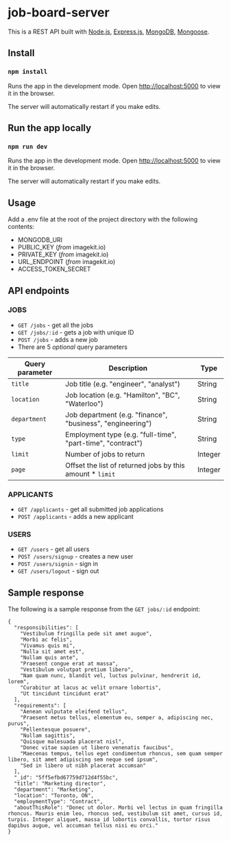 # job-board-server 
This is a REST API built with [Node.js](https://nodejs.org/), [Express.js](https://expressjs.com/), [MongoDB](https://www.mongodb.com/), [Mongoose](https://mongoosejs.com/).


## Install
### `npm install`
Runs the app in the development mode.
Open [http://localhost:5000](http://localhost:5000) to view it in the browser.

The server will automatically restart if you make edits.

## Run the app locally
### `npm run dev`
Runs the app in the development mode.
Open [http://localhost:5000](http://localhost:5000) to view it in the browser.

The server will automatically restart if you make edits.

## Usage
Add a .env file at the root of the project directory with the following contents:
 - MONGODB_URI 
 - PUBLIC_KEY (*from* imagekit.io)
 - PRIVATE_KEY (*from* imagekit.io)
 - URL_ENDPOINT (*from* imagekit.io) 
 - ACCESS_TOKEN_SECRET


## API endpoints
### JOBS

 - `GET /jobs` - get all the jobs
 - `GET /jobs/:id` - gets a job with unique ID
 - `POST /jobs` - adds a new job
 - There are 5 *optional* query parameters

| Query parameter  	|  Description 	|   Type	|
|---	|---	|---	|
| `title`  	| Job title (e.g. "engineer", "analyst")  	| String 	|
| `location`  	| Job location (e.g. "Hamilton", "BC", "Waterloo")  	| String 	|
| `department`  	|  Job department (e.g. "finance", "business", "engineering") 	| String 	|
| `type`  	|   Employment type (e.g. "full-time", "part-time", "contract")	| String 	|
| `limit`  	|  Number of jobs to return 	| Integer  	|
| `page`  	|  Offset the list of returned jobs by this amount * `limit` 	| Integer  	|

### APPLICANTS

 - `GET /applicants` - get all submitted job applications
 - `POST /applicants` - adds a new applicant

### USERS

 - `GET /users` - get all users
 - `POST /users/signup` - creates a new user
 - `POST /users/signin` - sign in 
 - `GET /users/logout` - sign out

## Sample response
The following is a sample response from the `GET jobs/:id` endpoint:
```
{
  "responsibilities": [
    "Vestibulum fringilla pede sit amet augue",
    "Morbi ac felis",
    "Vivamus quis mi",
    "Nulla sit amet est",
    "Nullam quis ante",
    "Praesent congue erat at massa",
    "Vestibulum volutpat pretium libero",
    "Nam quam nunc, blandit vel, luctus pulvinar, hendrerit id, lorem",
    "Curabitur at lacus ac velit ornare lobortis",
    "Ut tincidunt tincidunt erat"
  ],
  "requirements": [
    "Aenean vulputate eleifend tellus",
    "Praesent metus tellus, elementum eu, semper a, adipiscing nec, purus",
    "Pellentesque posuere",
    "Nullam sagittis",
    "Quisque malesuada placerat nisl",
    "Donec vitae sapien ut libero venenatis faucibus",
    "Maecenas tempus, tellus eget condimentum rhoncus, sem quam semper libero, sit amet adipiscing sem neque sed ipsum",
    "Sed in libero ut nibh placerat accumsan"
  ],
  "_id": "5ff5efbd67759d712d4f55bc",
  "title": "Marketing director",
  "department": "Marketing",
  "location": "Toronto, ON",
  "employmentType": "Contract",
  "aboutThisRole": "Donec ut dolor. Morbi vel lectus in quam fringilla rhoncus. Mauris enim leo, rhoncus sed, vestibulum sit amet, cursus id, turpis. Integer aliquet, massa id lobortis convallis, tortor risus dapibus augue, vel accumsan tellus nisi eu orci."
}
```
